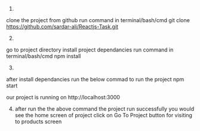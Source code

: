 
1)
clone the project from github
run command in terminal/bash/cmd        git clone https://github.com/sardar-ali/Reactjs-Task.git

2)
go to project directory
install project dependancies 
run command in terminal/bash/cmd         npm install 

3)
after install dependancies run the below commad to run the project 
npm start


our project is running on http://localhost:3000  

4) after run the the above command the project run successfully you would see the home screen of project 
    click on   Go To Project  button for visiting to products screen 



